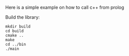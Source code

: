 Here is a simple example on how to call c++ from prolog  

Build the library:
```
mkdir build 
cd build 
cmake ..  
make
cd ../bin
./main
```